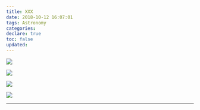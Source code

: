 ```yaml
---
title: XXX
date: 2018-10-12 16:07:01
tags: Astronomy
categories:
declare: true
toc: false
updated:
---
```

![](https://i.imgur.com/3ExmrYT.gif)
<!-- more -->
![](https://i.imgur.com/6KaA8bx.jpg)

![](https://i.imgur.com/xejoAul.jpg)

![](https://i.imgur.com/iJzSDhl.jpg)



---
